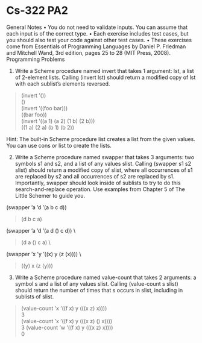 # Cs-322 PA2

General Notes
• You do not need to validate inputs. You can assume that each input is of the correct type.
• Each exercise includes test cases, but you should also test your code against other test cases.
• These exercises come from Essentials of Programming Languages by Daniel P. Friedman and
Mitchell Wand, 3rd edition, pages 25 to 28 (MIT Press, 2008).
Programming Problems
1. Write a Scheme procedure named invert that takes 1 argument: lst, a list of 2-element lists.
Calling (invert lst) should return a modified copy of lst with each sublist’s elements reversed.
>(invert ’()) \
    () \
(invert ’((foo bar))) \
    ((bar foo)) \
(invert ’((a 1) (a 2) (1 b) (2 b))) \
    ((1 a) (2 a) (b 1) (b 2))

Hint: The built-in Scheme procedure list creates a list from the given values. You can use cons
or list to create the lists.

2. Write a Scheme procedure named swapper that takes 3 arguments: two symbols s1 and s2, and a
list of any values slist. Calling (swapper s1 s2 slist) should return a modified copy of slist,
where all occurrences of s1 are replaced by s2 and all occurrences of s2 are replaced by s1.
Importantly, swapper should look inside of sublists to try to do this search-and-replace operation.
Use examples from Chapter 5 of The Little Schemer to guide you.

(swapper ’a ’d ’(a b c d))
>(d b c a)

(swapper ’a ’d ’(a d () c d)) \
>(d a () c a) \

(swapper ’x ’y ’((x) y (z (x)))) \
>((y) x (z (y)))

3. Write a Scheme procedure named value-count that takes 2 arguments: a symbol s and a list
of any values slist. Calling (value-count s slist) should return the number of times that s
occurs in slist, including in sublists of slist.
>(value-count ’x ’((f x) y (((x z) x)))) \
3 \
(value-count ’x ’((f x) y (((x z) () x)))) \
3
(value-count ’w ’((f x) y (((x z) x)))) \
0